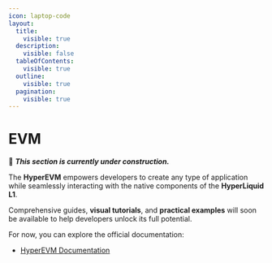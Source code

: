 ```yaml
---
icon: laptop-code
layout:
  title:
    visible: true
  description:
    visible: false
  tableOfContents:
    visible: true
  outline:
    visible: true
  pagination:
    visible: true
---
```


# EVM

🚧 _**This section is currently under construction.**_

The **HyperEVM** empowers developers to create any type of application while seamlessly interacting with the native components of the **HyperLiquid L1**.

Comprehensive guides, **visual tutorials**, and **practical examples** will soon be available to help developers unlock its full potential.

For now, you can explore the official documentation:

* [HyperEVM Documentation](https://hyperliquid.gitbook.io/hyperliquid-docs/for-developers/evm)
